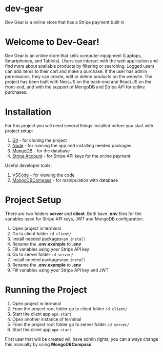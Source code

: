 # dev-gear
Dev Gear is a online store that has a Stripe payment built in
# Welcome to Dev-Gear!

Dev Gear is an online store that sells computer equipment (Laptops, Smartphones, and Tablets). Users can interact with the web application and find more about available products by filtering or searching. Logged users can add items to their cart and make a purchase. If the user has admin permissions, they can create, edit or delete products on the website. 
The project has been built with Nest.JS on the back-end and React.JS on the front-end, and with the support of MongoDB and Stripe API for online purchases.

# Installation
For this project you will need several things installed before you start with project setup:

 1. [Git](https://git-scm.com/) - for cloning the project
 2. [Node](https://nodejs.org/en/) - for running the app and installing needed packages
 3. [MongoDB](https://www.mongodb.com/docs/manual/installation/) - for the database
 4. [Stripe Account](https://stripe.com/)  - for Stripe API keys for the online payment
 
 Useful developer tools:
 1.  [VSCode](https://code.visualstudio.com/) - for viewing the code
 2. [MongoDBCompass](https://www.mongodb.com/products/compass) - for manipulation with database

# Project Setup
There are two folders **server** and **client**. Both have **.env** files for the variables used for Stripe API keys, JWT and MongoDB configuration.

 1. Open project in terminal 
 2. Go to client folder  `cd client/`
 3. Install needed packages`npm install`
 4. Rename the **.env.example** to **.env**
 5. Fill variables using your Stripe API key
 6. Go to server folder  `cd server/`
 7. Install needed packages`npm install`
 8. Rename the **.env.example** to **.env**
 9. Fill variables using your Stripe API key and JWT 

# Running the Project
 1. Open project in terminal 
 2. From the project root folder go to client folder  `cd client/`
 3. Start the client app `npm start`
 4. Open another instance of terminal 
 5. From the project root folder go to server folder  `cd server/`
 6. Start the client app `npm start`

First user that will be created will have admin rights, you can always change this manually by using **MongoDBCompass**